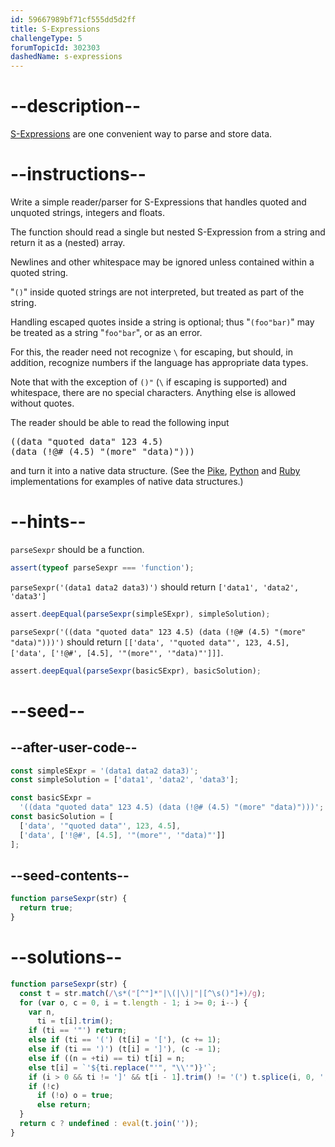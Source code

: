 ```yaml
---
id: 59667989bf71cf555dd5d2ff
title: S-Expressions
challengeType: 5
forumTopicId: 302303
dashedName: s-expressions
---
```


# --description--

[S-Expressions](https://en.wikipedia.org/wiki/S-Expression 'wp: S-Expression') are one convenient way to parse and store data.

# --instructions--

Write a simple reader/parser for S-Expressions that handles quoted and unquoted strings, integers and floats.

The function should read a single but nested S-Expression from a string and return it as a (nested) array.

Newlines and other whitespace may be ignored unless contained within a quoted string.

"`()`" inside quoted strings are not interpreted, but treated as part of the string.

Handling escaped quotes inside a string is optional; thus "`(foo"bar)`" may be treated as a string "`foo"bar`", or as an error.

For this, the reader need not recognize `\` for escaping, but should, in addition, recognize numbers if the language has appropriate data types.

Note that with the exception of `()"` (`\` if escaping is supported) and whitespace, there are no special characters. Anything else is allowed without quotes.

The reader should be able to read the following input

<pre>((data "quoted data" 123 4.5)
(data (!@# (4.5) "(more" "data)")))
</pre>

and turn it into a native data structure. (See the [Pike](https://rosettacode.org/wiki/S-Expressions#Pike '#Pike'), [Python](https://rosettacode.org/wiki/S-Expressions#Python '#Python') and [Ruby](https://rosettacode.org/wiki/S-Expressions#Ruby '#Ruby') implementations for examples of native data structures.)

# --hints--

`parseSexpr` should be a function.

```js
assert(typeof parseSexpr === 'function');
```

`parseSexpr('(data1 data2 data3)')` should return `['data1', 'data2', 'data3']`

```js
assert.deepEqual(parseSexpr(simpleSExpr), simpleSolution);
```

`parseSexpr('((data "quoted data" 123 4.5) (data (!@# (4.5) "(more" "data)")))')` should return `[['data', '"quoted data"', 123, 4.5], ['data', ['!@#', [4.5], '"(more"', '"data)"']]]`.

```js
assert.deepEqual(parseSexpr(basicSExpr), basicSolution);
```

# --seed--

## --after-user-code--

```js
const simpleSExpr = '(data1 data2 data3)';
const simpleSolution = ['data1', 'data2', 'data3'];

const basicSExpr =
  '((data "quoted data" 123 4.5) (data (!@# (4.5) "(more" "data)")))';
const basicSolution = [
  ['data', '"quoted data"', 123, 4.5],
  ['data', ['!@#', [4.5], '"(more"', '"data)"']]
];
```

## --seed-contents--

```js
function parseSexpr(str) {
  return true;
}
```

# --solutions--

```js
function parseSexpr(str) {
  const t = str.match(/\s*("[^"]*"|\(|\)|"|[^\s()"]+)/g);
  for (var o, c = 0, i = t.length - 1; i >= 0; i--) {
    var n,
      ti = t[i].trim();
    if (ti == '"') return;
    else if (ti == '(') (t[i] = '['), (c += 1);
    else if (ti == ')') (t[i] = ']'), (c -= 1);
    else if ((n = +ti) == ti) t[i] = n;
    else t[i] = `'${ti.replace("'", "\\'")}'`;
    if (i > 0 && ti != ']' && t[i - 1].trim() != '(') t.splice(i, 0, ',');
    if (!c)
      if (!o) o = true;
      else return;
  }
  return c ? undefined : eval(t.join(''));
}
```
